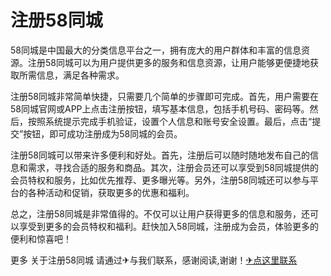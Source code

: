 # 注册58同城

58同城是中国最大的分类信息平台之一，拥有庞大的用户群体和丰富的信息资源。注册58同城可以为用户提供更多的服务和信息资源，让用户能够更便捷地获取所需信息，满足各种需求。

注册58同城非常简单快捷，只需要几个简单的步骤即可完成。首先，用户需要在58同城官网或APP上点击注册按钮，填写基本信息，包括手机号码、密码等。然后，按照系统提示完成手机验证，设置个人信息和账号安全设置。最后，点击“提交”按钮，即可成功注册成为58同城的会员。

注册58同城可以带来许多便利和好处。首先，注册后可以随时随地发布自己的信息和需求，寻找合适的服务和商品。其次，注册会员还可以享受到58同城提供的会员特权和服务，比如优先推荐、更多曝光等。另外，注册58同城还可以参与平台的各种活动和促销，获取更多的优惠和福利。

总之，注册58同城是非常值得的。不仅可以让用户获得更多的信息和服务，还可以享受到更多的会员特权和福利。赶快加入58同城，注册成为会员，体验更多的便利和惊喜吧！

更多 关于注册58同城 请通过✈与我们联系，感谢阅读,谢谢！[✈点这里联系](https://1.k02.cc)